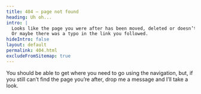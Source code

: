 ```yaml
---
title: 404 – page not found
heading: Uh oh...
intro: |
  Looks like the page you were after has been moved, deleted or doesn’t exist.
  Or maybe there was a typo in the link you followed.
hideIntro: false
layout: default
permalink: 404.html
excludeFromSitemap: true
---
```


You should be able to get where you need to go using the navigation, but, if you still can’t find the page you’re after, drop me a message and I’ll take a look.

